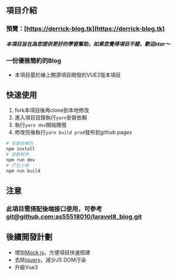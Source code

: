 ## 項目介紹
### 預覽：[https://derrick-blog.tk](https://derrick-blog.tk)

##### 本項目旨在為您提供更好的學習幫助，如果您覺得項目不錯，歡迎star〜
### 一份優雅簡約的Blog

- 本項目基於線上開源項目開發的VUE2版本項目

## 快速使用
1. fork本項目後再clone到本地修改
2. 進入項目目錄執行`yarn`安裝依賴
3. 執行`yarn dev`開始開發
4. 修改完後執行`yarn build prod`發布到github pages
``` bash
# 安裝依賴包
npm install
# 啟動程序
npm run dev
# 打包上線
npm run build
```
## 注意
### 此項目需搭配後端接口使用，可參考 [git@github.com:as55518010/laravel8_blog.git](git@github.com:as55518010/laravel8_blog.git)

## 後續開發計劃

- 增加[Mock.js](https://github.com/nuysoft/Mock/wiki/Getting-Started)，方便項目快速搭建
- 去除[jquery](https://jquery.com/)，減少JS DOM汙染
- 升級Vue3